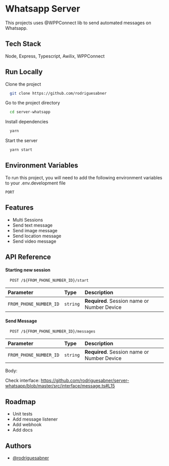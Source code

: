 
# Whatsapp Server

This projects uses @WPPConnect lib to send automated messages on Whatsapp.



## Tech Stack

Node, Express, Typescript, Awilix, WPPConnect


## Run Locally

Clone the project

```bash
  git clone https://github.com/rodriguesabner
```

Go to the project directory

```bash
  cd server-whatsapp
```

Install dependencies

```bash
  yarn
```

Start the server

```bash
  yarn start
```


## Environment Variables

To run this project, you will need to add the following environment variables to your .env.development file

`PORT`
## Features

- Multi Sessions
- Send text message
- Send image message
- Send location message
- Send video message


## API Reference

#### Starting new session

```http
  POST /${FROM_PHONE_NUMBER_ID}/start
```

| Parameter | Type     | Description                |
| :-------- | :------- | :------------------------- |
| `FROM_PHONE_NUMBER_ID` | `string` | **Required**. Session name or Number Device |

#### Send Message

```http
  POST /${FROM_PHONE_NUMBER_ID}/messages
```

| Parameter | Type     | Description                       |
| :-------- | :------- | :-------------------------------- |
| `FROM_PHONE_NUMBER_ID`      | `string` | **Required**. Session name or Number Device |

Body:

Check interface: https://github.com/rodriguesabner/server-whatsapp/blob/master/src/interface/message.ts#L15
## Roadmap

- Unit tests
- Add message listener
- Add webhook
- Add docs
## Authors

- [@rodriguesabner](https://www.github.com/rodriguesbaner)

